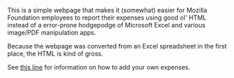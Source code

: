 This is a simple webpage that makes it (somewhat) easier for Mozilla
Foundation employees to report their expenses using good ol' HTML
instead of a error-prone hodgepodge of Microsoft Excel and various image/PDF
manipulation apps.

Because the webpage was converted from an Excel spreadsheet in the
first place, the HTML is kind of gross.

See [this line][] for information on how to add your own expenses.

  [this line]: https://github.com/toolness/mofo-expense-form/blob/gh-pages/index.html#L156

